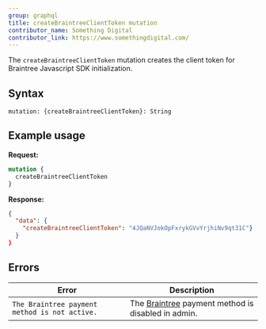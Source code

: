```yaml
---
group: graphql
title: createBraintreeClientToken mutation
contributor_name: Something Digital
contributor_link: https://www.somethingdigital.com/
---
```


The `createBraintreeClientToken` mutation creates the client token for Braintree Javascript SDK initialization.

## Syntax

`mutation: {createBraintreeClientToken}: String`

## Example usage

**Request:**

```graphql
mutation {
  createBraintreeClientToken
}
```

**Response:**

```json
{
  "data": {
    "createBraintreeClientToken": "4JQaNVJokOpFxrykGVvYrjhiNv9qt31C"}
  }
}
```

## Errors

Error | Description
--- | ---
`The Braintree payment method is not active.` | The [Braintree](https://docs.magento.com/m2/ee/user_guide/payment/braintree.html) payment method is disabled in admin. 
